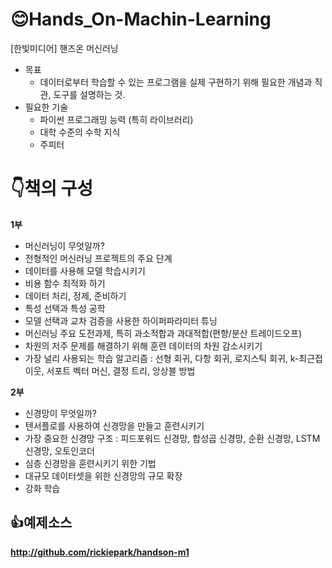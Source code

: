 # :blush:Hands_On-Machin-Learning
[한빛미디어] 핸즈온 머신러닝
* 목표
	* 데이터로부터 학습할 수 있는 프로그램을 실제 구현하기 위해 필요한 개념과 직관, 도구를 설명하는 것.
* 필요한 기술
	* 파이썬 프로그래밍 능력 (특히 라이브러리)
	*  대학 수준의 수학 지식
	*  주피터
# :point_down:책의 구성
**1부**
* 머신러닝이 무엇일까?
* 전형적인 머신러닝 프로젝트의 주요 단계
* 데이터를 사용해 모델 학습시키기
* 비용 함수 최적화 하기
* 데이터 처리, 정제, 준비하기
* 특성 선택과 특성 공학
* 모델 선택과 교차 검증을 사용한 하이퍼파라미터 튜닝
* 머신러닝 주요 도전과제, 특히 과소적합과 과대적합(편향/분산 트레이드오프)
* 차원의 저주 문제를 해결하기 위해 훈련 데이터의 차원 감소시키기
* 가장 널리 사용되는 학습 알고리즘 : 선형 회귀, 다항 회귀, 로지스틱 회귀, k-최근접 이웃, 서포트 벡터 머신, 결정 트리, 앙상블 방법

**2부**
* 신경망이 무엇일까?
* 텐서플로를 사용하여 신경망을 만들고 훈련시키기
* 가장 중요한 신경망 구조 : 피드포워드 신경망, 합성곱 신경망, 순환 신경망, LSTM 신경망, 오토인코더
* 심층 신경망을 훈련시키기 위한 기법
* 대규모 데이터셋을 위한 신경망의 규모 확장
* 강화 학습
## :thumbsup:예제소스
**http://github.com/rickiepark/handson-m1**
